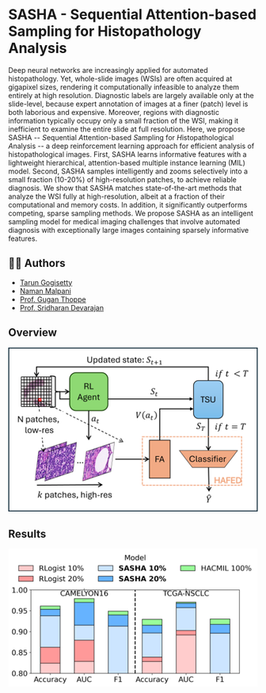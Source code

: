 # SASHA - Sequential Attention-based Sampling for Histopathology Analysis

Deep neural networks are increasingly applied for automated histopathology. 
Yet, whole-slide images (WSIs) are often acquired at gigapixel sizes, rendering it 
computationally infeasible to analyze them entirely at high resolution. 
Diagnostic labels are largely available only at the slide-level, 
because expert annotation of images at a finer (patch) level is both 
laborious and expensive. Moreover, regions with diagnostic information typically occupy 
only a small fraction of the WSI, making it inefficient to examine the entire 
slide at full resolution. Here, we propose SASHA -- *S*equential *A*ttention-based *S*ampling for *H*istopathological 
*A*nalysis -- a deep reinforcement learning approach for efficient analysis of histopathological images. 
First, SASHA learns informative features with a lightweight hierarchical, attention-based multiple instance 
learning (MIL) model. 
Second, SASHA samples intelligently and zooms selectively into a small fraction (10-20\%) of high-resolution patches, 
to achieve reliable diagnosis. We show that SASHA matches state-of-the-art methods that analyze the WSI fully at 
high-resolution, albeit at a fraction of their computational and memory costs. 
In addition, it significantly outperforms competing, sparse sampling methods. 
We propose SASHA as an intelligent sampling model for medical imaging challenges that involve automated diagnosis 
with exceptionally large images containing sparsely informative features.

## 👨‍💻 Authors

- [Tarun Gogisetty](mailto:tarung@iisc.ac.in)
- [Naman Malpani](mailto:namanmalpani@iisc.ac.in)
- [Prof. Gugan Thoppe](mailto:gthoppe@iisc.ac.in)
- [Prof. Sridharan Devarajan](mailto:sridhar@iisc.ac.in)

## Overview 

![Semantic Diagram](images/overview_1.png) 

## Results

![Results](images/results.png)



